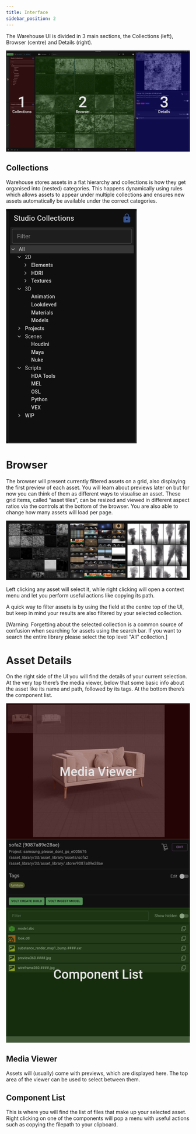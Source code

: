 ```yaml
---
title: Interface
sidebar_position: 2
---
```


The Warehouse UI is divided in 3 main sections, the Collections (left), Browser (centre) and Details (right).

![ui sections](./assets/interface_sections.png)

## Collections
Warehouse stores assets in a flat hierarchy and collections is how they get organised into (nested) categories. This happens dynamically using rules which allows assets to appear under multiple collections and ensures new assets automatically be available under the correct categories.

![collections](./assets/interface_collections.png)

# Browser
The browser will present currently filtered assets on a grid, also displaying the first preview of each asset. You will learn about previews later on but for now you can think of them as different ways to visualise an asset. These grid items, called “asset tiles”, can be resized and viewed in different aspect ratios via the controls at the bottom of the browser. You are also able to change how many assets will load per page.

![browser](!./../assets/interface_browser.png)

Left clicking any asset will select it, while right clicking will open a context menu and let you perform useful actions like copying its path.

A quick way to filter assets is by using the field at the centre top of the UI, but keep in mind your results are also filtered by your selected collection.

[Warning: Forgetting about the selected collection is a common source of confusion when searching for assets using the search bar. If you want to search the entire library please select the top level "All" collection.]

# Asset Details
On the right side of the UI you will find the details of your current selection. At the very top there’s the media viewer, below that some basic info about the asset like its name and path, followed by its tags. At the bottom there’s the component list.

![browser](!./../assets/interface_details.png)

## Media Viewer
Assets will (usually) come with previews, which are displayed here. The top area of the viewer can be used to select between them.

## Component List
This is where you will find the list of files that make up your selected asset. Right clicking on one of the components will pop a menu with useful actions such as copying the filepath to your clipboard.
